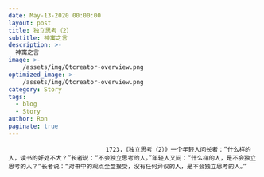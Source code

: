 ```yaml
---
date: May-13-2020 00:00:00
layout: post
title: 独立思考（2）
subtitle: 神寓之言
description: >-
  神寓之言
image: >-
    /assets/img/Qtcreator-overview.png
optimized_image: >-
    /assets/img/Qtcreator-overview.png
category: Story
tags:
  - blog
  - Story
author: Ron
paginate: true
---
```


							　　1723，《独立思考（2）》一个年轻人问长者：“什么样的人，读书的好处不大？”长者说：“不会独立思考的人。”年轻人又问：“什么样的人，是不会独立思考的人？”长者说：“对书中的观点全盘接受，没有任何异议的人，是不会独立思考的人。”
							
							
						